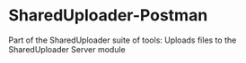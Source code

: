 # SharedUploader-Postman
Part of the SharedUploader suite of tools: Uploads files to the SharedUploader Server module
